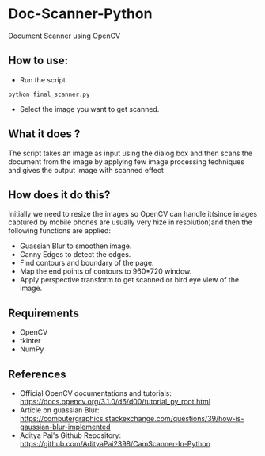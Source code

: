 # Doc-Scanner-Python
Document Scanner using OpenCV

## How to use:

* Run the script 

```
python final_scanner.py
```
* Select the image you want to get scanned. 

## What it does ?
The script takes an image as input using the dialog box and then scans the document from the image by applying few image processing techniques and gives the output image with scanned effect

## How does it do this?
Initially we need to resize the images so OpenCV can handle it(since images captured by mobile phones are usually very hize in resolution)and then the following functions are applied:
* Guassian Blur to smoothen image.
* Canny Edges to detect the edges.
* Find contours and boundary of the page.
* Map the end points of contours to 960*720 window.
* Apply perspective transform to get scanned or bird eye view of the image.

## Requirements

* OpenCV
* tkinter
* NumPy

## References

* Official OpenCV documentations and tutorials: https://docs.opencv.org/3.1.0/d6/d00/tutorial_py_root.html
* Article on guassian Blur: https://computergraphics.stackexchange.com/questions/39/how-is-gaussian-blur-implemented
* Aditya Pai's Github Repository: https://github.com/AdityaPai2398/CamScanner-In-Python
